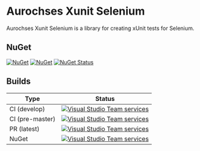 # Aurochses Xunit Selenium

Aurochses Xunit Selenium is a library for creating xUnit tests for Selenium.

## NuGet

[![NuGet](https://img.shields.io/nuget/v/Aurochses.Xunit.Selenium.svg?style=flat-square)](https://www.nuget.org/packages/Aurochses.Xunit.Selenium)
[![NuGet](https://img.shields.io/nuget/dt/Aurochses.Xunit.Selenium.svg?style=flat-square)](https://www.nuget.org/packages/Aurochses.Xunit.Selenium)
[![NuGet Status](http://nugetstatus.com/Aurochses.Xunit.Selenium.png)](http://nugetstatus.com/packages/Aurochses.Xunit.Selenium)

## Builds

Type            | Status 
----------------|--------
CI (develop)    | [![Visual Studio Team services](https://img.shields.io/vso/build/aurochses/784be346-9d3f-458f-95d8-5f1a8b5e1227/268.svg?style=flat-square)](https://aurochses.visualstudio.com/Aurochses.CSharp/_build/index?definitionId=268)
CI (pre-master) | [![Visual Studio Team services](https://img.shields.io/vso/build/aurochses/784be346-9d3f-458f-95d8-5f1a8b5e1227/269.svg?style=flat-square)](https://aurochses.visualstudio.com/Aurochses.CSharp/_build/index?definitionId=269)
PR (latest)     | [![Visual Studio Team services](https://img.shields.io/vso/build/aurochses/784be346-9d3f-458f-95d8-5f1a8b5e1227/270.svg?style=flat-square)](https://aurochses.visualstudio.com/Aurochses.CSharp/_build/index?definitionId=270)
NuGet           | [![Visual Studio Team services](https://img.shields.io/vso/build/aurochses/784be346-9d3f-458f-95d8-5f1a8b5e1227/271.svg?style=flat-square)](https://aurochses.visualstudio.com/Aurochses.CSharp/_build/index?definitionId=271)